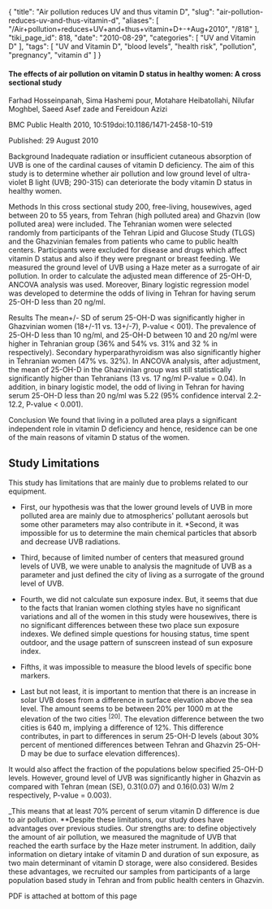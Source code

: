 {
    "title": "Air pollution reduces UV and thus vitamin D",
    "slug": "air-pollution-reduces-uv-and-thus-vitamin-d",
    "aliases": [
        "/Air+pollution+reduces+UV+and+thus+vitamin+D+-+Aug+2010",
        "/818"
    ],
    "tiki_page_id": 818,
    "date": "2010-08-29",
    "categories": [
        "UV and Vitamin D"
    ],
    "tags": [
        "UV and Vitamin D",
        "blood levels",
        "health risk",
        "pollution",
        "pregnancy",
        "vitamin d"
    ]
}


#### The effects of air pollution on vitamin D status in healthy women: A cross sectional study

Farhad Hosseinpanah, Sima Hashemi pour, Motahare Heibatollahi, Nilufar Moghbel, Saeed Asef zade and Fereidoun Azizi

BMC Public Health 2010, 10:519doi:10.1186/1471-2458-10-519

Published: 	29 August 2010

Background Inadequate radiation or insufficient cutaneous absorption of UVB is one of the cardinal causes of vitamin D deficiency. The aim of this study is to determine whether air pollution and low ground level of ultra-violet B light (UVB; 290-315) can deteriorate the body vitamin D status in healthy women. 

Methods In this cross sectional study 200, free-living, housewives, aged between 20 to 55 years, from Tehran (high polluted area) and Ghazvin (low polluted area) were included. The Tehranian women were selected randomly from participants of the Tehran Lipid and Glucose Study (TLGS) and the Ghazvinian females from patients who came to public health centers. Participants were excluded for disease and drugs which affect vitamin D status and also if they were pregnant or breast feeding. We measured the ground level of UVB using a Haze meter as a surrogate of air pollution. In order to calculate the adjusted mean difference of 25-OH-D, ANCOVA analysis was used. Moreover, Binary logistic regression model was developed to determine the odds of living in Tehran for having serum 25-OH-D less than 20 ng/ml.

Results The mean+/- SD of serum 25-OH-D was significantly higher in Ghazvinian women (18+/-11 vs. 13+/-7), P-value < 001). The prevalence of 25-OH-D less than 10 ng/ml, and 25-OH-D between 10 and 20 ng/ml were higher in Tehranian group (36% and 54% vs. 31% and 32 % in respectively). Secondary hyperparathyroidism was also significantly higher in Tehranian women (47% vs. 32%). In ANCOVA analysis, after adjustment, the mean of 25-OH-D in the Ghazvinian group was still statistically significantly higher than Tehranians (13 vs. 17 ng/ml P-value = 0.04). In addition, in binary logistic model, the odd of living in Tehran for having serum 25-OH-D less than 20 ng/ml was 5.22 (95% confidence interval 2.2-12.2, P-value < 0.001).

Conclusion We found that living in a polluted area plays a significant independent role in vitamin D deficiency and hence, residence can be one of the main reasons of vitamin D status of the women. 

## Study Limitations

This study has limitations that are mainly due to problems related to our equipment. 

* First, our hypothesis was that the lower ground levels of UVB in more polluted area are mainly due to atmospherics' pollutant aerosols but some other parameters may also contribute in it. *Second, it was impossible for us to determine the main chemical particles that absorb and decrease UVB radiations. 

* Third, because of limited number of centers that measured ground levels of UVB, we were unable to analysis the magnitude of UVB as a parameter and just defined the city of living as a surrogate of the ground level of UVB. 

* Fourth, we did not calculate sun exposure index. But, it seems that due to the facts that Iranian women clothing styles have no significant variations and all of the women in this study were housewives, there is no significant differences between these two place sun exposure indexes. We defined simple questions for housing status, time spent outdoor, and the usage pattern of sunscreen instead of sun exposure index. 

* Fifths, it was impossible to measure the blood levels of specific bone markers. 

* Last but not least, it is important to mention that there is an increase in solar UVB doses from a difference in surface elevation above the sea level. The amount seems to be between 20% per 1000 m at the elevation of the two cities <sup>[20]</sup>. The elevation difference between the two cities is 640 m, implying a difference of 12%. This difference contributes, in part to differences in serum 25-OH-D levels (about 30% percent of mentioned differences between Tehran and Ghazvin 25-OH-D may be due to surface elevation differences). 

It would also affect the fraction of the populations below specified 25-OH-D levels. However, ground level of UVB was significantly higher in Ghazvin as compared with Tehran (mean (SE), 0.31(0.07) and 0.16(0.03) W/m 2 respectively, P-value = 0.003). 

_This means that at least 70% percent of serum vitamin D difference is due to air pollution. **Despite these limitations, our study does have advantages over previous studies. Our strengths are: to define objectively the amount of air pollution, we measured the magnitude of UVB that reached the earth surface by the Haze meter instrument. In addition, daily information on dietary intake of vitamin D and duration of sun exposure, as two main determinant of vitamin D storage, were also considered. Besides these advantages, we recruited our samples from participants of a large population based study in Tehran and from public health centers in Ghazvin.

PDF is attached at bottom of this page